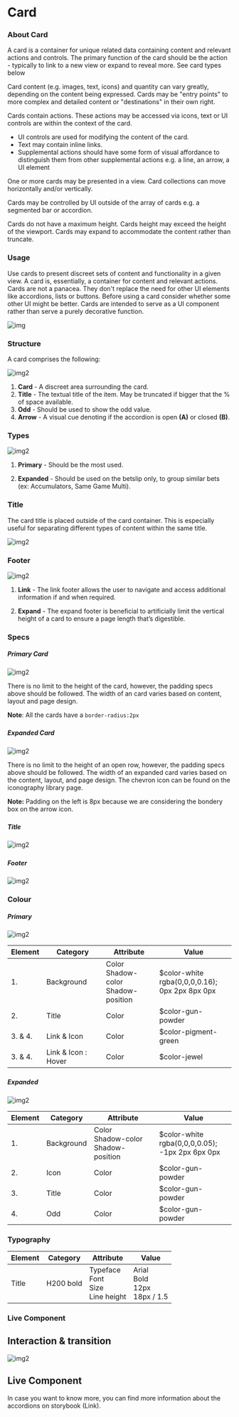 # Card
### 

### About Card

A card is a container for unique related data containing content and relevant actions and controls. The primary function of the card should be the action - typically to link to a new view or expand to reveal more. See card types below

Card content (e.g. images, text, icons) and quantity can vary greatly, depending on the content being expressed. Cards may be "entry points" to more complex and detailed content or "destinations" in their own right. 

Cards contain actions. These actions may be accessed via icons, text or UI controls are within the context of the card. 

- UI controls are used for modifying the content of the card.
- Text may contain inline links.
- Supplemental actions should have some form of visual affordance to distinguish them from other supplemental actions e.g. a line, an arrow, a UI element

One or more cards may be presented in a view. Card collections can move horizontally and/or vertically.

Cards may be controlled by UI outside of the array of cards e.g. a segmented bar or accordion.

Cards do not have a maximum height. Cards height may exceed the height of the viewport. Cards may expand to accommodate the content rather than truncate.

### 

### Usage 

Use cards to present discreet sets of content and functionality in a given view. A card is, essentially, a container for content and relevant actions. Cards are not a panacea. They don't replace the need for other UI elements like accordions, lists or buttons. Before using a card consider whether some other UI might be better. Cards are intended to serve as a UI component rather than serve a purely decorative function.

![img](./media/card_usage.png)

### 

### Structure

A card comprises the following:

![img2](media/card_structure.png)

1. **Card** -  A discreet area surrounding the card. 
2. **Title** - The textual title of the item. May be truncated if bigger that the % of space available. 
3. **Odd** - Should be used to show the odd value.
4. **Arrow** - A visual cue denoting if the accordion is open **(A)** or closed **(B)**.

### 

### Types

![img2](media/card_variants.png)

1. **Primary** - Should be the most used. 

2. **Expanded** - Should be used on the betslip only, to group similar bets (ex: Accumulators, Same Game Multi).


### 

### Title

The card title is placed outside of the card container. This is especially useful for separating different types of content within the same title.

![img2](media/card_title.png)

### 

### Footer

![img2](media/card_footer.png)

1. **Link** - The link footer allows the user to navigate and access additional information if and when required.

2. **Expand** - The expand footer is beneficial to artificially limit the vertical height of a card to ensure a page length that’s digestible.

### 

### Specs

##### Primary Card

![img2](media/card_specs_primary.png)

There is no limit to the height of the card, however, the padding specs above should be followed. The width of an card varies based on content, layout and page design.

**Note**: All the cards have a `border-radius:2px`

##### 

##### Expanded Card

![img2](media/card_specs_expanded.png)

There is no limit to the height of an open row, however, the padding specs above should be
followed. The width of an expanded card varies based on the content, layout, and page design. The
chevron icon can be found on the iconography library page.

**Note:** Padding on the left is 8px because we are considering the bondery box on the arrow
icon. 

##### 

##### Title

![img2](media/card_specs_title.png)

##### 

##### Footer

![img2](media/card_specs_footer.png)

### 

### Colour

##### Primary

![img2](media/card_colors_primary.png)

| Element | Category            | Attribute                                    | Value                                                    |
| ------- | ------------------- | -------------------------------------------- | -------------------------------------------------------- |
| 1.      | Background          | Color<br />Shadow-color<br />Shadow-position | $color-white<br />rgba(0,0,0,0.16);<br />0px 2px 8px 0px |
| 2.      | Title               | Color                                        | $color-gun-powder                                        |
| 3. & 4. | Link & Icon         | Color                                        | $color-pigment-green                                     |
| 3. & 4. | Link & Icon : Hover | Color                                        | $color-jewel                                             |

#####  

##### Expanded

![img2](media/card_colors_expanded.png)

| Element | Category   | Attribute                                    | Value                                                     |
| ------- | ---------- | -------------------------------------------- | --------------------------------------------------------- |
| 1.      | Background | Color<br />Shadow-color<br />Shadow-position | $color-white<br />rgba(0,0,0,0.05);<br />-1px 2px 6px 0px |
| 2.      | Icon       | Color                                        | $color-gun-powder                                         |
| 3.      | Title      | Color                                        | $color-gun-powder                                         |
| 4.      | Odd        | Color                                        | $color-gun-powder                                         |

### 

### Typography

| Element | Category  | Attribute                                     | Value                                     |
| ------- | --------- | --------------------------------------------- | ----------------------------------------- |
| Title   | H200 bold | Typeface<br />Font<br />Size<br />Line height | Arial<br />Bold<br />12px<br />18px / 1.5 |

###  

### Live Component

## Interaction & transition

![img2](media/card.gif)



## Live Component

In case you want to know more, you can find more information about the accordions on storybook (Link).